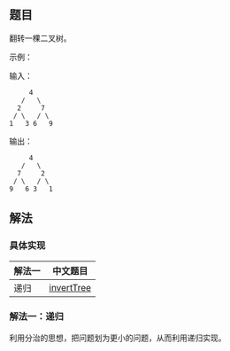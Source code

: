 ## 题目

翻转一棵二叉树。

示例：

输入：
```
     4
   /   \
  2     7
 / \   / \
1   3 6   9
```

输出：
```
     4
   /   \
  7     2
 / \   / \
9   6 3   1 
```
## 解法

### 具体实现

| 解法一 | 中文题目                                                                                        |
| ------ | ----------------------------------------------------------------------------------------------- |
| 递归   | [invertTree](https://github.com/whiteCcinn/leetcode-practice/blob/master/algorithm/inverTree.c) |

### 解法一：递归

利用分治的思想，把问题划为更小的问题，从而利用递归实现。
